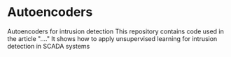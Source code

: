 # Autoencoders
Autoencoders for intrusion detection
This repository contains code used in the article "...."
It shows how to apply unsupervised learning for intrusion detection in SCADA systems
